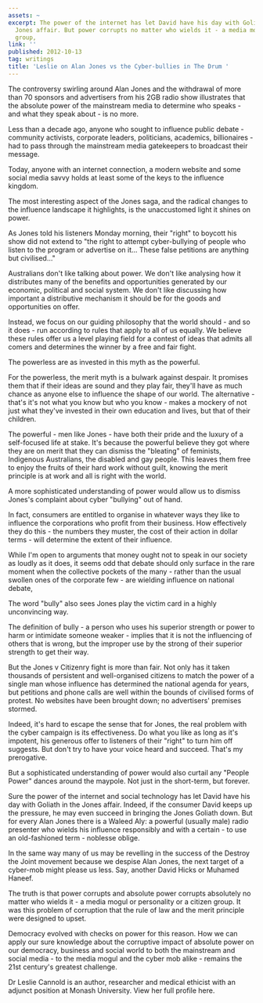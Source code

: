 ```yaml
---
assets: ~
excerpt: The power of the internet has let David have his day with Goliath in the
  Jones affair. But power corrupts no matter who wields it - a media mogul or a citizen
  group,
link: ''
published: 2012-10-13
tag: writings
title: 'Leslie on Alan Jones vs the Cyber-bullies in The Drum '
---
```

The controversy swirling around Alan Jones and the withdrawal of more than 70 sponsors and advertisers from his 2GB radio show illustrates that the absolute power of the mainstream media to determine who speaks - and what they speak about - is no more.

Less than a decade ago, anyone who sought to influence public debate - community activists, corporate leaders, politicians, academics, billionaires - had to pass through the mainstream media gatekeepers to broadcast their message.

Today, anyone with an internet connection, a modern website and some social media savvy holds at least some of the keys to the influence kingdom.

The most interesting aspect of the Jones saga, and the radical changes to the influence landscape it highlights, is the unaccustomed light it shines on power.

As Jones told his listeners Monday morning, their "right" to boycott his show did not extend to "the right to attempt cyber-bullying of people who listen to the program or advertise on it... These false petitions are anything but civilised..."

Australians don't like talking about power. We don't like analysing how it distributes many of the benefits and opportunities generated by our economic, political and social system. We don't like discussing how important a distributive mechanism it should be for the goods and opportunities on offer.

Instead, we focus on our guiding philosophy that the world should - and so it does - run according to rules that apply to all of us equally. We believe these rules offer us a level playing field for a contest of ideas that admits all comers and determines the winner by a free and fair fight.

The powerless are as invested in this myth as the powerful.

For the powerless, the merit myth is a bulwark against despair. It promises them that if their ideas are sound and they play fair, they'll have as much chance as anyone else to influence the shape of our world. The alternative - that's it's not what you know but who you know - makes a mockery of not just what they've invested in their own education and lives, but that of their children.

The powerful - men like Jones - have both their pride and the luxury of a self-focused life at stake. It's because the powerful believe they got where they are on merit that they can dismiss the "bleating" of feminists, Indigenous Australians, the disabled and gay people. This leaves them free to enjoy the fruits of their hard work without guilt, knowing the merit principle is at work and all is right with the world.

A more sophisticated understanding of power would allow us to dismiss Jones's complaint about cyber "bullying" out of hand.

In fact, consumers are entitled to organise in whatever ways they like to influence the corporations who profit from their business. How effectively they do this - the numbers they muster, the cost of their action in dollar terms - will determine the extent of their influence.

While I'm open to arguments that money ought not to speak in our society as loudly as it does, it seems odd that debate should only surface in the rare moment when the collective pockets of the many - rather than the usual swollen ones of the corporate few - are wielding influence on national debate,

The word "bully" also sees Jones play the victim card in a highly unconvincing way.

The definition of bully - a person who uses his superior strength or power to harm or intimidate someone weaker - implies that it is not the influencing of others that is wrong, but the improper use by the strong of their superior strength to get their way.

But the Jones v Citizenry fight is more than fair. Not only has it taken thousands of persistent and well-organised citizens to match the power of a single man whose influence has determined the national agenda for years, but petitions and phone calls are well within the bounds of civilised forms of protest. No websites have been brought down; no advertisers' premises stormed.

Indeed, it's hard to escape the sense that for Jones, the real problem with the cyber campaign is its effectiveness. Do what you like as long as it's impotent, his generous offer to listeners of their "right" to turn him off suggests. But don't try to have your voice heard and succeed. That's my prerogative.

But a sophisticated understanding of power would also curtail any "People Power" dances around the maypole. Not just in the short-term, but forever.

Sure the power of the internet and social technology has let David have his day with Goliath in the Jones affair. Indeed, if the consumer David keeps up the pressure, he may even succeed in bringing the Jones Goliath down. But for every Alan Jones there is a Waleed Aly: a powerful (usually male) radio presenter who wields his influence responsibly and with a certain - to use an old-fashioned term - noblesse oblige.

In the same way many of us may be revelling in the success of the Destroy the Joint movement because we despise Alan Jones, the next target of a cyber-mob might please us less. Say, another David Hicks or Muhamed Haneef.

The truth is that power corrupts and absolute power corrupts absolutely no matter who wields it - a media mogul or personality or a citizen group. It was this problem of corruption that the rule of law and the merit principle were designed to upset.

Democracy evolved with checks on power for this reason. How we can apply our sure knowledge about the corruptive impact of absolute power on our democracy, business and social world to both the mainstream and social media - to the media mogul and the cyber mob alike - remains the 21st century's greatest challenge.

Dr Leslie Cannold is an author, researcher and medical ethicist with an adjunct position at Monash University. View her full profile here.